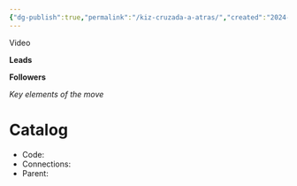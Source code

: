 ```yaml
---
{"dg-publish":true,"permalink":"/kiz-cruzada-a-atras/","created":"2024-11-28T14:43:00.959-05:00","updated":"2024-11-28T15:10:10.792-05:00"}
---
```



Video

**Leads**

**Followers**

*Key elements of the move*

# Catalog

- Code:
- Connections:
- Parent:
